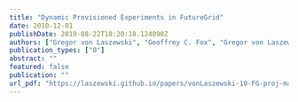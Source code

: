 ```yaml
---
title: "Dynamic Provisioned Experiments in FutureGrid"
date: 2010-12-01
publishDate: 2019-08-22T18:20:18.124090Z
authors: ["Gregor von Laszewski", "Geoffrey C. Fox", "Gregor von Laszewski", "Geoffrey C. Fox", "FutureGrid Team"]
publication_types: ["0"]
abstract: ""
featured: false
publication: ""
url_pdf: "https://laszewski.github.io/papers/vonLaszewski-10-FG-proj-management.pdf"
---
```


